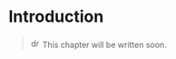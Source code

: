 # Introduction
>
> <img src="../assets/img/info.png" alt="drawing" width="16" style="margin-top: 3px; margin-bottom: -3px"/> This chapter will be written soon.
